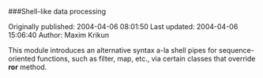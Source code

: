 ###Shell-like data processing

Originally published: 2004-04-06 08:01:50
Last updated: 2004-04-06 15:06:40
Author: Maxim Krikun

This module introduces an alternative syntax a-la shell pipes for sequence-oriented functions, such as filter, map, etc., via certain classes that override __ror__ method.